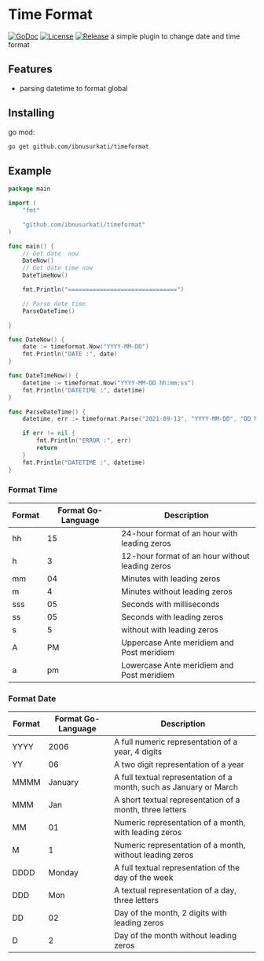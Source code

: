 # Time Format

[![GoDoc](https://godoc.org/github.com/ibnusurkati/timeformat?status.svg)](https://pkg.go.dev/github.com/ibnusurkati/timeformat?tab=doc)
[![License](https://img.shields.io/github/license/ibnusurkati/timeformat?style=plastic)](https://github.com/ibnusurkati/timeformat/blob/master/LICENSE)
[![Release](https://img.shields.io/github/v/release/ibnusurkati/timeformat.svg?style=flat-square)](https://github.com/ibnusurkati/timeformat/releases)
a simple plugin to change date and time format

## Features
- parsing datetime to format global

## Installing

go mod:

```bash
go get github.com/ibnusurkati/timeformat
```

## Example

```go
package main

import (
	"fmt"

	"github.com/ibnusurkati/timeformat"
)

func main() {
	// Get date  now
	DateNow()
	// Get date time now
	DateTimeNow()

	fmt.Println("===============================")

	// Parse date time
	ParseDateTime()

}

func DateNow() {
	date := timeformat.Now("YYYY-MM-DD")
	fmt.Println("DATE :", date)
}

func DateTimeNow() {
	datetime := timeformat.Now("YYYY-MM-DD hh:mm:ss")
	fmt.Println("DATETIME :", datetime)
}

func ParseDateTime() {
	datetime, err := timeformat.Parse("2021-09-13", "YYYY-MM-DD", "DD MMMM YYYY")

	if err != nil {
		fmt.Println("ERROR :", err)
		return
	}
	fmt.Println("DATETIME :", datetime)
}

```

### Format Time
|Format|Format Go-Language|Description                                    |
|------|------------------|-----------------------------------------------|
|hh    |15                |24-hour format of an hour with leading zeros   |
|h     |3                 |12-hour format of an hour without leading zeros|
|mm    |04                |Minutes with leading zeros                     |
|m     |4                 |Minutes without leading zeros                  |
|sss   |05                |Seconds with milliseconds                      |
|ss    |05                |Seconds with leading zeros                     |
|s     |5                 |without with leading zeros                     |
|A     |PM                |Uppercase Ante meridiem and Post meridiem      |
|a     |pm                |Lowercase Ante meridiem and Post meridiem      |

### Format Date
|Format|Format Go-Language|Description                                                       |
|------|------------------|------------------------------------------------------------------|
|YYYY  |2006              |A full numeric representation of a year, 4 digits                 |
|YY    |06                |A two digit representation of a year                              |
|MMMM  |January           |A full textual representation of a month, such as January or March|
|MMM   |Jan               |A short textual representation of a month, three letters          |
|MM    |01                |Numeric representation of a month, with leading zeros             |
|M     |1                 |Numeric representation of a month, without leading zeros          |
|DDDD  |Monday            |A full textual representation of the day of the week              |
|DDD   |Mon               |A textual representation of a day, three letters                  |
|DD    |02                |Day of the month, 2 digits with leading zeros                     |
|D     |2                 |Day of the month without leading zeros                            |